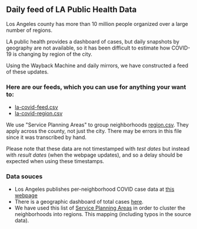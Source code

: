 ## Daily feed of LA Public Health Data

Los Angeles county has more than 10 million people organized over a large number of regions. 

LA public health provides a dashboard of cases, but daily snapshots by geography are not available, so it has been difficult to estimate how COVID-19 is changing by region of the city. 

Using the Wayback Machine and daily mirrors, we have constructed a feed of these updates.

### Here are our feeds, which you can use for anything your want to:

- [la-covid-feed.csv](https://github.com/herf/la-covid/raw/master/la-covid-feed.csv)
- [la-covid-region.csv](https://github.com/herf/la-covid/raw/master/la-covid-region.csv)

We use "Service Planning Areas" to group neighborhoods [region.csv](https://github.com/herf/la-covid/raw/master/region.csv). They apply across the county, not just the city. There may be errors in this file since it was transcribed by hand.

Please note that these data are not timestamped with *test dates* but instead with *result dates* (when the webpage updates), and so a delay should be expected when using these timestamps.

### Data souces

- Los Angeles publishes per-neighborhood COVID case data at [this webpage](http://publichealth.lacounty.gov/media/Coronavirus/locations.htm)
- There is a geographic dashboard of total cases [here](http://dashboard.publichealth.lacounty.gov/covid19_surveillance_dashboard/).
- We have used this list of [Service Planning Areas](http://www.laalmanac.com/health/he798.php) in order to cluster the neighborhoods into regions. This mapping (including typos in the source data).
